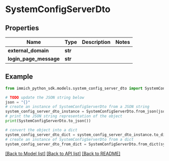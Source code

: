 # SystemConfigServerDto


## Properties

Name | Type | Description | Notes
------------ | ------------- | ------------- | -------------
**external_domain** | **str** |  | 
**login_page_message** | **str** |  | 

## Example

```python
from immich_python_sdk.models.system_config_server_dto import SystemConfigServerDto

# TODO update the JSON string below
json = "{}"
# create an instance of SystemConfigServerDto from a JSON string
system_config_server_dto_instance = SystemConfigServerDto.from_json(json)
# print the JSON string representation of the object
print(SystemConfigServerDto.to_json())

# convert the object into a dict
system_config_server_dto_dict = system_config_server_dto_instance.to_dict()
# create an instance of SystemConfigServerDto from a dict
system_config_server_dto_from_dict = SystemConfigServerDto.from_dict(system_config_server_dto_dict)
```
[[Back to Model list]](../README.md#documentation-for-models) [[Back to API list]](../README.md#documentation-for-api-endpoints) [[Back to README]](../README.md)


